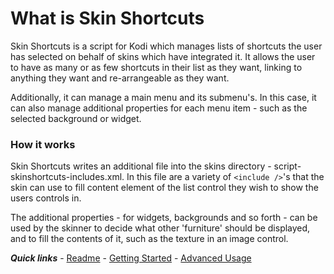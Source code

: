 # What is Skin Shortcuts

Skin Shortcuts is a script for Kodi which manages lists of shortcuts the user has selected on behalf of skins which have integrated it. It allows the user to have as many or as few shortcuts in their list as they want, linking to anything they want and re-arrangeable as they want.

Additionally, it can manage a main menu and its submenu's. In this case, it can also manage additional properties for each menu item - such as the selected background or widget.

### How it works

Skin Shortcuts writes an additional file into the skins directory - script-skinshortcuts-includes.xml. In this file are a variety of `<include />`'s that the skin can use to fill content element of the list control they wish to show the users controls in.

The additional properties - for widgets, backgrounds and so forth - can be used by the skinner to decide what other 'furniture' should be displayed, and to fill the contents of it, such as the texture in an image control.

***Quick links*** - [Readme](../../../README.md) - [Getting Started](../started/Getting%20Started.md) - [Advanced Usage](./Advanced%20Usage.md)